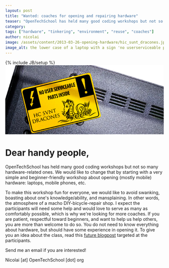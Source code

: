 ```yaml
---
layout: post
title: "Wanted: coaches for opening and repairing hardware"
teaser: "OpenTechSchool has held many good coding workshops but not so many hardware-related ones. We would like to change that by starting with a very simple and beginner-friendly workshop about opening (mostly mobile) hardware. To do that, we are looking for coaches."
category:
tags: ["hardware", "tinkering", "environment", "reuse", "coaches"]
author: nicolai
image: /assets/content/2013-03-26-opening-hardware/hic_sunt_dracones.jpg
image_alt: the lower case of a laptop with a sign 'no userserviceable parts! Hic sunt dracones'
---
```

{% include JB/setup %}
![the lower case of a laptop with a sign 'no userserviceable parts! Hic sunt dracones'](/assets/content/2013-03-26-opening-hardware/hic_sunt_dracones.jpg)

# Dear handy people,

OpenTechSchool has held many good coding workshops but not so many hardware-related ones. We would like to change that by starting with a very simple and beginner-friendly workshop about opening (mostly mobile) hardware: laptops, mobile phones, etc.

To make this workshop fun for everyone, we would like to avoid swanking, boasting about one's knowledge/ability, and mansplaining. In other words, the atmosphere of a macho DIY-bicycle-repair shop. I expect the participants will need some help and would love to serve as many as comfortably possible, which is why we're looking for more coaches. If you are patient, respectful toward beginners, and want to help us help others, you are more than welcome to do so. You do not need to know everything about hardware, but should have some experience in opening it. To give you an idea about the class, read this [future blogpost](https://github.com/scallo/blog.opentechschool.org/blob/9253d4a4930a6e018a2599936ac952090582f5a6/_posts/2013-03-26-opening-hardware.md)
targeted at the participants.

Send me an email if you are interested!

Nicolai [at] OpenTechSchool [dot] org